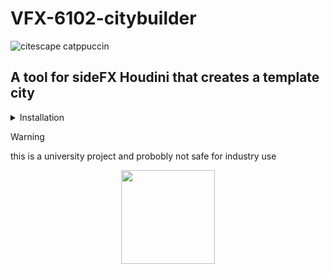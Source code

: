 # VFX-6102-citybuilder
![citescape catppuccin](https://github.com/JoeHarper-tech/VFX-6102-citybuilder/blob/main/pictures/cat_evening-sky.png?raw=true)
## A tool for sideFX Houdini that creates a template city

 <p align="center">
<details>
 <summary>Installation</summary>
 <br>

 ### Step one
 right click in the toolbar and click new tool
 </p>
 
 ![Step one](https://github.com/kuisux/VFX-6102-citybuilder/blob/main/pictures/installation/tut01.png?raw=true)
</details>

> [!WARNING]
> this is a university project and probobly not safe for industry use

 <p align="center">
<img src="https://github.com/kuisux/VFX-6102-citybuilder/blob/main/pictures/KuiLogo.png?raw=true" width="150">
 </p>
